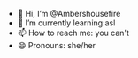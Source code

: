 - 👋 Hi, I’m @Ambershousefire
- 🌱 I’m currently learning:asl
- 📫 How to reach me: you can't
- 😄 Pronouns: she/her
<!---
Ambershousefire/Ambershousefire is a ✨ special ✨ repository because its `README.md` (this file) appears on your GitHub profile.
You can click the Preview link to take a look at your changes.
--->

